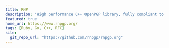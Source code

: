 ```yaml
---
title: RNP
description: "High performance C++ OpenPGP library, fully compliant to RFC 4880."
featured: true
home_url: https://www.rnpgp.org/
tags: [Ruby, Go, C++, RFC]
site:
  git_repo_url: "https://github.com/rnpgp/rnpgp.org"
---
```

